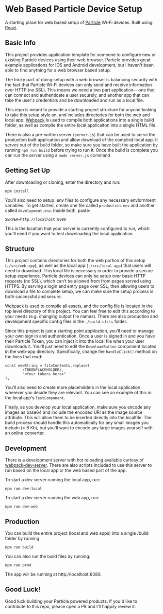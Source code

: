 # Web Based Particle Device Setup

A starting place for web based setup of [Particle](https://www.particle.io/) Wi-Fi devices. Built using [React](https://reactjs.org/).

## Basic Info

This project provides application template for someone to configure new or existing Particle devices using their web browser. Particle provides great example applications for iOS and Android development, but I haven't been able to find anything for a web browser based setup.

The tricky part of doing setup with a web browser is balancing security with the fact that Particle Wi-Fi devices can only send and receive information over HTTP (no SSL). This means we need a two part application-- one that can connect and authenticate a user securely, and another app that can take the user's credentials and be downloaded and run as a local file.

This repo is meant to provide a starting project structure for anyone looking to take this setup style on, and includes directories for both the web and local app. [Webpack](https://webpack.js.org/) is used to compile both applications into a single build folder, as well as compile the entire local applicaiton into a single HTML file.

There is also a pre-written server (`server.js`) that can be used to serve the production built application and allow download of the complied local app. It serves out of the build folder, so make sure you have built the application by running `npm run build` before trying to run it. Once the build is complete you can run the server using a `node server.js` command.

## Getting Set Up

After downloading or cloning, enter the directory and run:

```
npm install
```

You'll also need to setup .env files to configure any necessary enviornment variables. To get started, create one file called `production.env` and another called `development.env`. Inside both, paste:

```
SERVER=http://localhost:8080
```

This is the location that your server is currently configured to run, which you'll need if you want to test downloading the local application.

## Structure

This project contains directories for both the web portion of this setup (`./src/web-app`), as well as the local app (`./src/local-app`) that users will need to download. This local file is necessary in order to provide a secure setup experience. Particle devices can only be setup over basic HTTP requests (no SSL), which can't be allowed from from pages served using HTTPS. By serving a login and entry page over SSL, then allowing users to download a file to complete setup, we can make sure the setup process is both successful and secure.

Webpack is used to compile all assets, and the config file is located in the top level directory of this project. You can feel free to edit this according to your needs (e.g. changing output file names). There are also production and development specific config files in the `./build-utils` folder.

Since this project is just a starting point application, you'll need to manage your own sign in and authentication. Once a user is signed in and you have their Particle Token, you can inject it into the local file when your user downloads it. You'll just need to edit the `DownloadButton` component located in the web-app directory. Specifically, change the `handleClick()` method on the lines that read:

```
const newString = fileContents.replace(
        /TOKENPLACEHOLDER/,
        "<Your tokens here>"
);
```

You'll also need to create more placeholders in the local application wherever you decide they are relevant. You can see an example of this in the local app's `TestComponent`.

Finally, as you develop your local application, make sure you encode any images as base64 and include the encoded URI as the image source attribute. This will allow them to be inserted directly into the localfile. The build process should handle this automatically for any small images you include (< 8 Kb), but you'll want to encode any large images yourself with an online converter.

## Development

There is a development server with hot reloading available curtosy of [webpack-dev-server](https://github.com/webpack/webpack-dev-server). There are also scripts included to use this server to run based on the local app or the web based part of the app.

To start a dev server running the local app, run:

```
npm run dev:local
```

To start a dev server running the web app, run:

```
npm run dev:web
```

## Production

You can build the entire project (local and web apps) into a single /build folder by running

```
npm run build
```

You can also run the build files by running:

```
npm run prod
```

The app will be running at http://localhost:8080.

## Good Luck!

Good luck building your Particle powered products. If you'd like to contribute to this repo, please open a PR and I'll happily review it.
